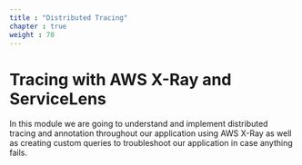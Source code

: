 ```yaml
---
title : "Distributed Tracing"
chapter : true
weight : 70
---
```


# Tracing with AWS X-Ray and ServiceLens

In this module we are going to understand and implement distributed tracing and annotation throughout our application using AWS X-Ray as well as creating custom queries to troubleshoot our application in case anything fails.